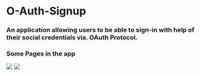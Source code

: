 # O-Auth-Signup

### An application allowing users to be able to sign-in with help of their social credentials via. OAuth Protocol.

### Some Pages in the app

![](./Assets/signupHome.PNG)
![](./Assets/dashboard.PNG)
